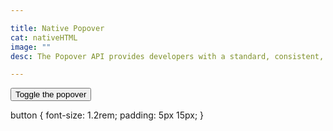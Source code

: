 ```yaml
---

title: Native Popover
cat: nativeHTML
image: ""
desc: The Popover API provides developers with a standard, consistent, flexible mechanism for displaying popover content on top of other page content. Popover content can be controlled either declaratively using HTML attributes, or via JavaScript.

---
```



<html-code>

<button popovertarget="mydiv">Toggle the popover</button>
<div popover id="mydiv">
  <h2>Popover</h2>
  <hr>
  <p>A popover is an element that is placed on top of everything else.</p>
  <p>It can be used when you want to tell something important.</p>
  <button popovertarget="mydiv" popovertargetaction="hide">Close</button>
</div>
</html-code>

<css-code>
 button {
  font-size: 1.2rem;
  padding: 5px 15px;
}
</css-code>